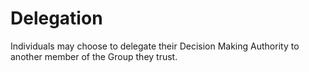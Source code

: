 # Delegation

Individuals may choose to delegate their Decision Making Authority to another member of the Group they trust.
